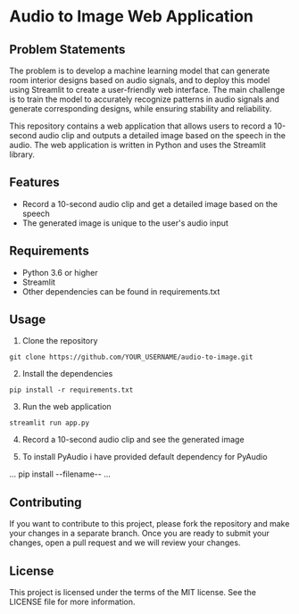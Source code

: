# Audio to Image Web Application

## Problem Statements

The problem is to develop a machine learning model that can generate room interior designs based on audio signals, and to deploy this model using Streamlit to create a user-friendly web interface. The main challenge is to train the model to accurately recognize patterns in audio signals and generate corresponding designs, while ensuring stability and reliability.

This repository contains a web application that allows users to record a 10-second audio clip and outputs a detailed image based on the 
speech in the audio. The web application is written in Python and uses the Streamlit library.

## Features

- Record a 10-second audio clip and get a detailed image based on the speech
- The generated image is unique to the user's audio input

## Requirements

- Python 3.6 or higher
- Streamlit
- Other dependencies can be found in requirements.txt

## Usage

1. Clone the repository
```
git clone https://github.com/YOUR_USERNAME/audio-to-image.git
```

2. Install the dependencies

```
pip install -r requirements.txt
```

3. Run the web application

```
streamlit run app.py
```

4. Record a 10-second audio clip and see the generated image

5. To install PyAudio i have provided default dependency for PyAudio 

...
pip install --filename--
...

## Contributing

If you want to contribute to this project, please fork the repository and make your changes in a separate branch. Once you are ready to submit your changes, open a pull request and we will review your changes.


## License
This project is licensed under the terms of the MIT license. See the LICENSE file for more information.
